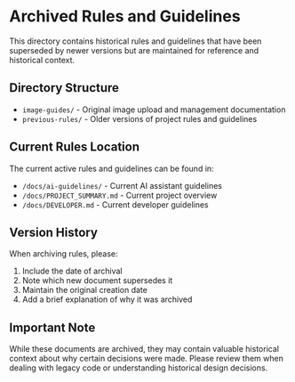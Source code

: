 # Archived Rules and Guidelines

This directory contains historical rules and guidelines that have been superseded by newer versions but are maintained for reference and historical context.

## Directory Structure

- `image-guides/` - Original image upload and management documentation
- `previous-rules/` - Older versions of project rules and guidelines

## Current Rules Location

The current active rules and guidelines can be found in:
- `/docs/ai-guidelines/` - Current AI assistant guidelines
- `/docs/PROJECT_SUMMARY.md` - Current project overview
- `/docs/DEVELOPER.md` - Current developer guidelines

## Version History

When archiving rules, please:
1. Include the date of archival
2. Note which new document supersedes it
3. Maintain the original creation date
4. Add a brief explanation of why it was archived

## Important Note

While these documents are archived, they may contain valuable historical context about why certain decisions were made. Please review them when dealing with legacy code or understanding historical design decisions. 